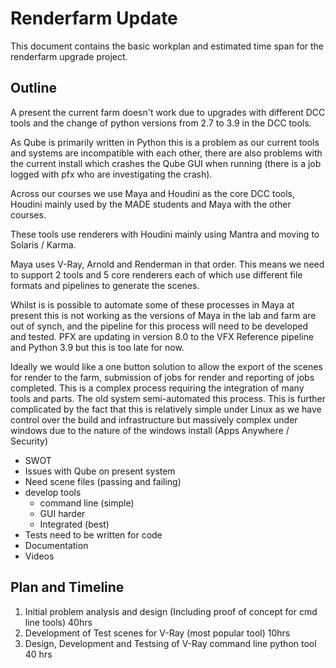 # Renderfarm Update

This document contains the basic workplan and estimated time span for the renderfarm upgrade project. 


## Outline 

A present the current farm doesn't work due to upgrades with different DCC tools and the change of python versions from 2.7 to 3.9 in the DCC tools. 

As Qube is primarily written in Python this is a problem as our current tools and systems are incompatible with each other, there are also problems with the current install which crashes the Qube GUI when running (there is a job logged with pfx who are investigating the crash).

Across our courses we use Maya and Houdini as the core DCC tools, Houdini mainly used by the MADE students and Maya with the other courses. 

These tools use renderers with Houdini mainly using Mantra and moving to Solaris / Karma.

Maya uses V-Ray, Arnold and Renderman in that order. This means we need to support 2 tools and 5 core renderers each of which use different file formats and pipelines to generate the scenes. 

Whilst is is possible to automate some of these processes in Maya at present this is not working as the versions of Maya in the lab and farm are out of synch, and the pipeline for this process will need to be developed and tested. PFX are updating in version 8.0 to the VFX Reference pipeline and Python 3.9 but this is too late for now.

Ideally we would like a one button solution to allow the export of the scenes for render to the farm, submission of jobs for render and reporting of jobs completed. This is a complex process requiring the integration of many tools and parts. The old system semi-automated this process. This is further  complicated by the fact that this is relatively simple under Linux as we have control over the build and infrastructure but massively complex under windows due to the nature of the windows install (Apps Anywhere / Security)



- SWOT
- Issues with Qube on present system
- Need scene files (passing and failing)
- develop tools 
  - command line (simple)
  - GUI harder 
  - Integrated (best)
- Tests need to be written for code
- Documentation
- Videos 


## Plan and Timeline

1. Initial problem analysis and design (Including proof of concept for cmd line tools) 40hrs
2. Development of Test scenes for V-Ray (most popular tool) 10hrs
3. Design, Development and Testsing of V-Ray command line python tool 40 hrs